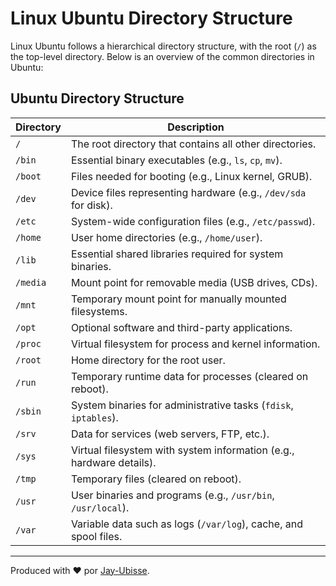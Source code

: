 # Linux Ubuntu Directory Structure

Linux Ubuntu follows a hierarchical directory structure, with the root (`/`) as the top-level directory. Below is an overview of the common directories in Ubuntu:

## **Ubuntu Directory Structure**

| Directory | Description |
|-----------|-------------|
| `/` | The root directory that contains all other directories. |
| `/bin` | Essential binary executables (e.g., `ls`, `cp`, `mv`). |
| `/boot` | Files needed for booting (e.g., Linux kernel, GRUB). |
| `/dev` | Device files representing hardware (e.g., `/dev/sda` for disk). |
| `/etc` | System-wide configuration files (e.g., `/etc/passwd`). |
| `/home` | User home directories (e.g., `/home/user`). |
| `/lib` | Essential shared libraries required for system binaries. |
| `/media` | Mount point for removable media (USB drives, CDs). |
| `/mnt` | Temporary mount point for manually mounted filesystems. |
| `/opt` | Optional software and third-party applications. |
| `/proc` | Virtual filesystem for process and kernel information. |
| `/root` | Home directory for the root user. |
| `/run` | Temporary runtime data for processes (cleared on reboot). |
| `/sbin` | System binaries for administrative tasks (`fdisk`, `iptables`). |
| `/srv` | Data for services (web servers, FTP, etc.). |
| `/sys` | Virtual filesystem with system information (e.g., hardware details). |
| `/tmp` | Temporary files (cleared on reboot). |
| `/usr` | User binaries and programs (e.g., `/usr/bin`, `/usr/local`). |
| `/var` | Variable data such as logs (`/var/log`), cache, and spool files. |


---

Produced with ❤️ por [Jay-Ubisse](https://github.com/Jay-Ubisse/).
